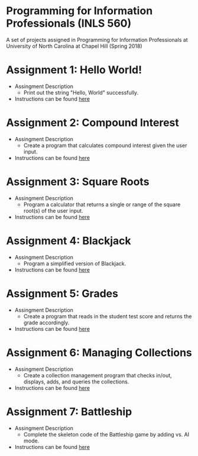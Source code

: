 # Programming for Information Professionals (INLS 560)
A set of projects assigned in Programming for Information Professionals at University of North Carolina at Chapel Hill (Spring 2018)

# Assignment 1: Hello World!
  * Assingment Description
    * Print out the string "Hello, World" successfully. 
  * Instructions can be found [here](https://ils.unc.edu/courses/2018_spring/inls560_001/a/1)

# Assignment 2: Compound Interest
  * Assingment Description
    * Create a program that calculates compound interest given the user input.
  * Instructions can be found [here](https://ils.unc.edu/courses/2018_spring/inls560_001/a/2)

# Assignment 3: Square Roots
  * Assingment Description
    * Program a calculator that returns a single or range of the square root(s) of the user input.
  * Instructions can be found [here](https://ils.unc.edu/courses/2018_spring/inls560_001/a/3)

# Assignment 4: Blackjack
  * Assingment Description
    * Program a simplified version of Blackjack.
  * Instructions can be found [here](https://ils.unc.edu/courses/2018_spring/inls560_001/a/4)

# Assignment 5: Grades
  * Assingment Description
    * Create a program that reads in the student test score and returns the grade accordingly. 
  * Instructions can be found [here](https://ils.unc.edu/courses/2018_spring/inls560_001/a/5)

# Assignment 6: Managing Collections
  * Assingment Description
    * Create a collection management program that checks in/out, displays, adds, and queries the collections.
  * Instructions can be found [here](https://ils.unc.edu/courses/2018_spring/inls560_001/a/6)

# Assignment 7: Battleship
* Assingment Description
    * Complete the skeleton code of the Battleship game by adding vs. AI mode.
* Instructions can be found [here](https://ils.unc.edu/courses/2018_spring/inls560_001/a/7)
